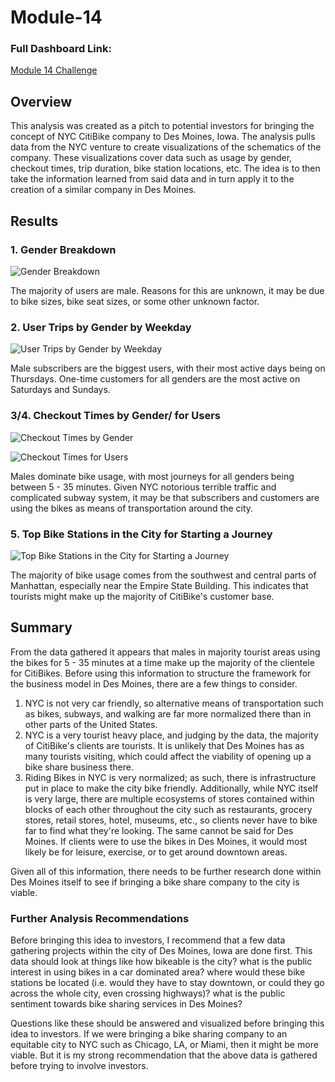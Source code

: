 # Module-14
### Full Dashboard Link: 
[Module 14 Challenge](https://public.tableau.com/app/profile/tabitha.m.wallace/viz/Module14Challenge_16577340297580/Deliverable3?publish=yes)

## Overview
This analysis was created as a pitch to potential investors for bringing the concept of NYC CitiBike company to Des Moines, Iowa. The analysis pulls data from the NYC venture to create visualizations of the schematics of the company. These visualizations cover data such as usage by gender, checkout times, trip duration, bike station locations, etc. The idea is to then take the information learned from said data and in turn apply it to the creation of a similar company in Des Moines.

## Results

### 1. Gender Breakdown
![Gender Breakdown](https://user-images.githubusercontent.com/100237685/179306421-6615bdbd-12f6-4a36-8109-2ed1a23e6719.png)


The majority of users are male. Reasons for this are unknown, it may be due to bike sizes, bike seat sizes, or some other unknown factor.


### 2. User Trips by Gender by Weekday
![User Trips by Gender by Weekday](https://user-images.githubusercontent.com/100237685/179307199-a96ba788-206a-4d87-89c3-108f69d296e8.png)


Male subscribers are the biggest users, with their most active days being on Thursdays. One-time customers for all genders are the most active on Saturdays and Sundays. 


### 3/4. Checkout Times by Gender/ for Users
![Checkout Times by Gender](https://user-images.githubusercontent.com/100237685/179308007-608c7226-7a2e-4bc5-b667-65c35108b9b3.png)

![Checkout Times for Users](https://user-images.githubusercontent.com/100237685/179432858-3d158c0a-c2a7-47f5-aa04-ddf04fecbddd.png)



Males dominate bike usage, with most journeys for all genders being between 5 - 35 minutes. Given NYC notorious terrible traffic and complicated subway system, it may be that subscribers and customers are using the bikes as means of transportation around the city. 



### 5. Top Bike Stations in the City for Starting a Journey
![Top Bike Stations in the City for Starting a Journey](https://user-images.githubusercontent.com/100237685/179432354-147f04e2-5178-465d-8a08-56a6b706e559.png)


The majority of bike usage comes from the southwest and central parts of Manhattan, especially near the Empire State Building. This indicates that tourists might make up the majority of CitiBike's customer base. 


## Summary


From the data gathered it appears that males in majority tourist areas using the bikes for 5 - 35 minutes at a time make up the majority of the clientele for CitiBikes. Before using this information to structure the framework for the business model in Des Moines, there are a few things to consider. 

1. NYC is not very car friendly, so alternative means of transportation such as bikes, subways, and walking are far more normalized there than in other parts of the United States. 
2. NYC is a very tourist heavy place, and judging by the data, the majority of CitiBike's clients are tourists. It is unlikely that Des Moines has as many tourists visiting, which could affect the viability of opening up a bike share business there. 
3. Riding Bikes in NYC is very normalized; as such, there is infrastructure put in place to make the city bike friendly. Additionally, while NYC itself is very large, there are multiple ecosystems of stores contained within blocks of each other throughout the city such as restaurants, grocery stores, retail stores, hotel, museums, etc., so clients never have to bike far to find what they're looking. The same cannot be said for Des Moines. If clients were to use the bikes in Des Moines, it would most likely be for leisure, exercise, or to get around downtown areas. 

Given all of this information, there needs to be further research done within Des Moines itself to see if bringing a bike share company to the city is viable. 

### Further Analysis Recommendations 

Before bringing this idea to investors, I recommend that a few data gathering projects within the city of Des Moines, Iowa are done first. This data should look at things like how bikeable is the city? what is the public interest in using bikes in a car dominated area? where would these bike stations be located (i.e. would they have to stay downtown, or could they go across the whole city, even crossing highways)? what is the public sentiment towards bike sharing services in Des Moines?

Questions like these should be answered and visualized before bringing this idea to investors. If we were bringing a bike sharing company to an equitable city to NYC such as Chicago, LA, or Miami, then it might be more viable. But it is my strong recommendation that the above data is gathered before trying to involve investors.
